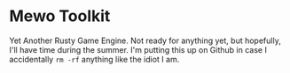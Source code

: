 # Mewo Toolkit

Yet Another Rusty Game Engine.
Not ready for anything yet, but hopefully, I'll have time during the summer.
I'm putting this up on Github in case I accidentally `rm -rf` anything like the idiot I am.

